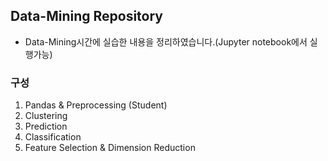 ## Data-Mining Repository
* Data-Mining시간에 실습한 내용을 정리하였습니다.(Jupyter notebook에서 실행가능)

### 구성
1. Pandas & Preprocessing (Student)
2. Clustering
3. Prediction
4. Classification
5. Feature Selection & Dimension Reduction
